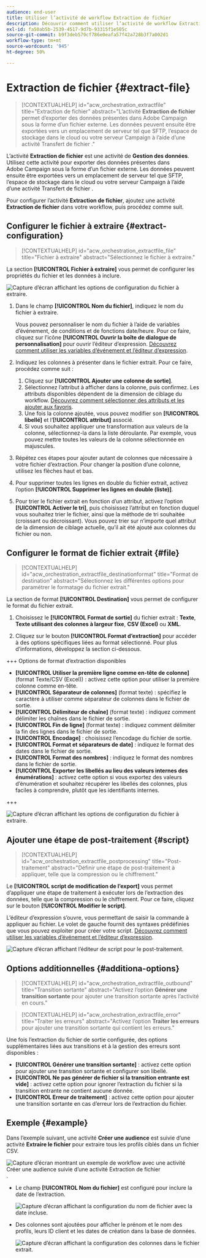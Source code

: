 ```yaml
---
audience: end-user
title: Utiliser l’activité de workflow Extraction de fichier
description: Découvrir comment utiliser l’activité de workflow Extraction de fichier
exl-id: fa50ab5b-2539-4517-9d7b-93315f1e505c
source-git-commit: b9f3deb579cf786e0eafa57f42a728b3f7a002d1
workflow-type: tm+mt
source-wordcount: '945'
ht-degree: 50%

---
```


# Extraction de fichier {#extract-file}

>[!CONTEXTUALHELP]
>id="acw_orchestration_extractfile"
>title="Extraction de fichier"
>abstract="L’activité **Extraction de fichier** permet d’exporter des données présentes dans Adobe Campaign sous la forme d’un fichier externe. Les données peuvent ensuite être exportées vers un emplacement de serveur tel que SFTP, l’espace de stockage dans le cloud ou votre serveur Campaign à l’aide d’une activité Transfert de fichier ."

L’activité **Extraction de fichier** est une activité de **Gestion des données**. Utilisez cette activité pour exporter des données présentes dans Adobe Campaign sous la forme d’un fichier externe. Les données peuvent ensuite être exportées vers un emplacement de serveur tel que SFTP, l’espace de stockage dans le cloud ou votre serveur Campaign à l’aide d’une activité Transfert de fichier .

Pour configurer l’activité **Extraction de fichier**, ajoutez une activité **Extraction de fichier** dans votre workflow, puis procédez comme suit.

## Configurer le fichier à extraire {#extract-configuration}

>[!CONTEXTUALHELP]
>id="acw_orchestration_extractfile_file"
>title="Fichier à extraire"
>abstract="Sélectionnez le fichier à extraire."

La section **[!UICONTROL Fichier à extraire]** vous permet de configurer les propriétés du fichier et les données à inclure.

![Capture d’écran affichant les options de configuration du fichier à extraire.](../assets/extract-file-file.png)

1. Dans le champ **[!UICONTROL Nom du fichier]**, indiquez le nom du fichier à extraire.

   Vous pouvez personnaliser le nom du fichier à l’aide de variables d’événement, de conditions et de fonctions date/heure. Pour ce faire, cliquez sur l’icône **[!UICONTROL Ouvrir la boîte de dialogue de personnalisation]** pour ouvrir l’éditeur d’expression. [Découvrez comment utiliser les variables d’événement et l’éditeur d’expression](../event-variables.md).

1. Indiquez les colonnes à présenter dans le fichier extrait. Pour ce faire, procédez comme suit :

   1. Cliquez sur **[!UICONTROL Ajouter une colonne de sortie]**.
   1. Sélectionnez l’attribut à afficher dans la colonne, puis confirmez. Les attributs disponibles dépendent de la dimension de ciblage du workflow. [Découvrez comment sélectionner des attributs et les ajouter aux favoris](../../get-started/attributes.md).
   1. Une fois la colonne ajoutée, vous pouvez modifier son **[!UICONTROL libellé]** et l’**[!UICONTROL attribut]** associé.
   1. Si vous souhaitez appliquer une transformation aux valeurs de la colonne, sélectionnez-la dans la liste déroulante. Par exemple, vous pouvez mettre toutes les valeurs de la colonne sélectionnée en majuscules.

1. Répétez ces étapes pour ajouter autant de colonnes que nécessaire à votre fichier d’extraction. Pour changer la position d’une colonne, utilisez les flèches haut et bas.

1. Pour supprimer toutes les lignes en double du fichier extrait, activez l’option **[!UICONTROL Supprimer les lignes en double (liste)]**.

1. Pour trier le fichier extrait en fonction d’un attribut, activez l’option **[!UICONTROL Activer le tri]**, puis choisissez l’attribut en fonction duquel vous souhaitez trier le fichier, ainsi que la méthode de tri souhaitée (croissant ou décroissant). Vous pouvez trier sur n’importe quel attribut de la dimension de ciblage actuelle, qu’il ait été ajouté aux colonnes du fichier ou non.

## Configurer le format de fichier extrait {#file}

>[!CONTEXTUALHELP]
>id="acw_orchestration_extractfile_destinationformat"
>title="Format de destination"
>abstract="Sélectionnez les différentes options pour paramétrer le formatage du fichier extrait."

La section de format **[!UICONTROL Destination]** vous permet de configurer le format du fichier extrait.

1. Choisissez le **[!UICONTROL Format de sortie]** du fichier extrait : **Texte**, **Texte utilisant des colonnes à largeur fixe**, **CSV (Excel)** ou **XML**.

1. Cliquez sur le bouton **[!UICONTROL Format d’extraction]** pour accéder à des options spécifiques liées au format sélectionné. Pour plus d’informations, développez la section ci-dessous.

+++ Options de format d’extraction disponibles

   * **[!UICONTROL Utiliser la première ligne comme en-tête de colonne]** (format Texte/CSV (Excel)) : activez cette option pour utiliser la première colonne comme en-tête.
   * **[!UICONTROL Séparateur de colonnes]** (format texte) : spécifiez le caractère à utiliser comme séparateur de colonnes dans le fichier de sortie.
   * **[!UICONTROL Délimiteur de chaîne]** (format texte) : indiquez comment délimiter les chaînes dans le fichier de sortie.
   * **[!UICONTROL Fin de ligne]** (format texte) : indiquez comment délimiter la fin des lignes dans le fichier de sortie.
   * **[!UICONTROL Encodage]** : choisissez l’encodage du fichier de sortie.
   * **[!UICONTROL Format et séparateurs de date]** : indiquez le format des dates dans le fichier de sortie.
   * **[!UICONTROL Format des nombres]** : indiquez le format des nombres dans le fichier de sortie.
   * **[!UICONTROL Exporter les libellés au lieu des valeurs internes des énumérations]** : activez cette option si vous exportez des valeurs d’énumération et souhaitez récupérer les libellés des colonnes, plus faciles à comprendre, plutôt que les identifiants internes.

+++

   ![Capture d’écran affichant les options de configuration du fichier à extraire.](../assets/extract-file-format.png)

## Ajouter une étape de post-traitement {#script}

>[!CONTEXTUALHELP]
>id="acw_orchestration_extractfile_postprocessing"
>title="Post-traitement"
>abstract="Définir une étape de post-traitement à appliquer, telle que la compression ou le chiffrement."

Le **[!UICONTROL script de modification de l’export]** vous permet d’appliquer une étape de traitement à exécuter lors de l’extraction des données, telle que la compression ou le chiffrement. Pour ce faire, cliquez sur le bouton **[!UICONTROL Modifier le script]**.

L’éditeur d’expression s’ouvre, vous permettant de saisir la commande à appliquer au fichier. Le volet de gauche fournit des syntaxes prédéfinies que vous pouvez exploiter pour créer votre script. [Découvrez comment utiliser les variables d’événement et l’éditeur d’expression](../event-variables.md).

![Capture d’écran affichant l’éditeur de script pour le post-traitement.](../assets/extract-file-script.png)

## Options additionnelles {#additiona-options}

>[!CONTEXTUALHELP]
>id="acw_orchestration_extractfile_outbound"
>title="Transition sortante"
>abstract="Activez l’option **Générer une transition sortante** pour ajouter une transition sortante après l’activité en cours."

>[!CONTEXTUALHELP]
>id="acw_orchestration_extractfile_error"
>title="Traiter les erreurs"
>abstract="Activez l’option **Traiter les erreurs** pour ajouter une transition sortante qui contient les erreurs."

Une fois l’extraction du fichier de sortie configurée, des options supplémentaires liées aux transitions et à la gestion des erreurs sont disponibles :

* **[!UICONTROL Générer une transition sortante]** : activez cette option pour ajouter une transition sortante et configurer son libellé.
* **[!UICONTROL Ne pas générer de fichier si la transition entrante est vide]** : activez cette option pour ignorer l’extraction du fichier si la transition entrante ne contient aucune donnée.
* **[!UICONTROL Erreur de traitement]** : activez cette option pour ajouter une transition sortante en cas d’erreur lors de l’extraction du fichier.

## Exemple {#example}

Dans l’exemple suivant, une activité **Créer une audience** est suivie d’une activité **Extraire le fichier** pour extraire tous les profils ciblés dans un fichier CSV.

![Capture d’écran montrant un exemple de workflow avec une activité Créer une audience suivie d’une activité Extraction de fichier](../assets/extract-file-example.png).

* Le champ **[!UICONTROL Nom du fichier]** est configuré pour inclure la date de l’extraction.

  ![Capture d’écran affichant la configuration du nom de fichier avec la date incluse.](../assets/extract-file-example-name.png)

* Des colonnes sont ajoutées pour afficher le prénom et le nom des profils, leurs ID client et les dates de création dans la base de données.

  ![Capture d’écran affichant la configuration des colonnes dans le fichier extrait.](../assets/extract-file-example-columns.png)
